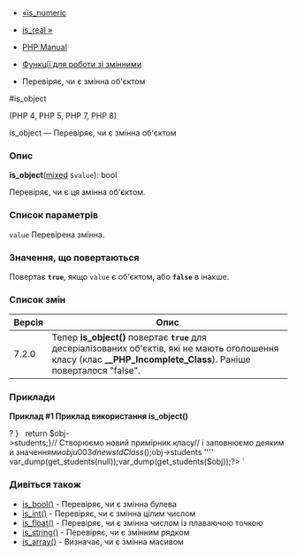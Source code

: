 - [«is_numeric](function.is-numeric.md)
- [is_real »](function.is-real.md)

- [PHP Manual](index.md)
- [Функції для роботи зі змінними](ref.var.md)
- Перевіряє, чи є змінна об'єктом

#is_object

(PHP 4, PHP 5, PHP 7, PHP 8)

is_object — Перевіряє, чи є змінна об'єктом

### Опис

**is_object**([mixed](language.types.declarations.md#language.types.declarations.mixed)
`$value`): bool

Перевіряє, чи є ця змінна об'єктом.

### Список параметрів

`value`
Перевірена змінна.

### Значення, що повертаються

Повертає **`true`**, якщо `value` є об'єктом, або **`false`** в
інакше.

### Список змін

| Версія | Опис                                                                                                                                                                    |
| ------ | ----------------------------------------------------------------------------------------------------------------------------------------------------------------------- |
| 7.2.0  | Тепер **is_object()** повертає **`true`** для десеріалізованих об'єктів, які не мають оголошення класу (клас **\_\_PHP_Incomplete_Class**). Раніше поверталося "false". |

### Приклади

**Приклад #1 Приклад використання **is_object()****

? }   return $obj->students;}// Створюємо новий примірник класу// і заповнюємо деякими значеннями$obj u003d new stdClass();$obj->students '''' var_dump(get_students(null));var_dump(get_students($obj));?> `

### Дивіться також

- [is_bool()](function.is-bool.md) - Перевіряє, чи є
змінна булева
- [is_int()](function.is-int.md) - Перевіряє, чи є змінна
цілим числом
- [is_float()](function.is-float.md) - Перевіряє, чи є
змінна числом із плаваючою точкою
- [is_string()](function.is-string.md) - Перевіряє, чи є
змінним рядком
- [is_array()](function.is-array.md) - Визначає, чи є
змінна масивом
